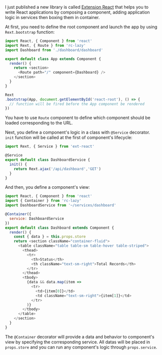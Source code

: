 I just published a new library is called [Extension React](https://npmjs.org/package/ext-react) that helps you to write React applications by composing a component, adding application logic in services then boxing them in container.

At first, you need to define the root component and launch the app by using ```Rext.bootstrap``` function:

```javascript
import React, { Component } from 'react'
import Rext, { Route } from 'rc-lazy'
import Dashboard from './dashboard/dashboard'

export default class App extends Component {
  render() {
    return <section>
      <Route path="/" component={Dashboard} />
    </section>
  }
}

Rext
.bootstrap(App, document.getElementById('react-root'), () => {
  // function will be fired before the App component be rendered
})
```

You have to use ```Route``` component to define which component should be loaded corresponding to the URL.

Next, you define a component's logic in a class with ```@Service``` decorator. ```init``` function will be called at the first of component's lifecycle:

```javascript
import Rext, { Service } from 'ext-react'

@Service
export default class DashboardService {
  init() {
    return Rext.ajax('/api/dashboard','GET')
  }
}
```

And then, you define a component's view:

```javascript
import React, { Component } from 'react'
import { Container } from 'rc-lazy'
import DashboardService from '~/services/dashboard'

@Container({
  service: DashboardService
})
export default class Dashboard extends Component {
  render() {
    const { data } = this.props.store
    return <section className="container-fluid">
      <table className="table table-sm table-hover table-striped">
        <thead>
          <tr>
            <th>Status</th>
            <th className="text-sm-right">Total Records</th>
          </tr>
        </thead>
        <tbody>
          {data && data.map(item =>
            <tr>
              <td>{item[0]}</td>
              <td className="text-sm-right">{item[1]}</td>
            </tr>
          )}
        </tbody>
      </table>
    </section>
  }
}
```

The ```@Container``` decorator will provide a data and behavior to component's view by specifying the corresponding service. All datas will be placed in ```props.store``` and you can run any component's logic through ```props.service```.